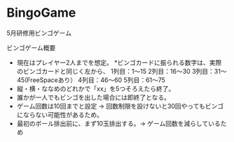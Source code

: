 # BingoGame
5月研修用ビンゴゲーム

ビンゴゲーム概要
* 現在はプレイヤー2人までを想定。
*ビンゴカードに振られる数字は、実際のビンゴカードと同じく左から、
	1列目：1～15
	2列目：16～30
	3列目：31～45(FreeSpaceあり）
	4列目：46～60
	5列目：61～75
* 縦・横・ななめのどれかで「xx」を5つそろえたら終了。
* 誰かが一人でもビンゴを出した場合には即終了となる。
* ゲーム回数は10回までと設定 → 回数制限を設けないと30回やってもビンゴにならない可能性があるため。
* 最初のボール排出前に、まず10玉排出する。→ ゲーム回数を減らしているため
